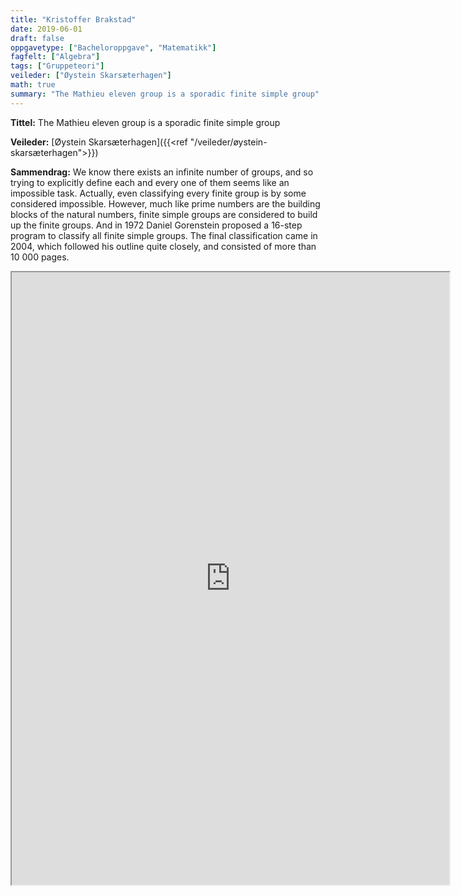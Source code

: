 ```yaml
---
title: "Kristoffer Brakstad"
date: 2019-06-01
draft: false
oppgavetype: ["Bacheloroppgave", "Matematikk"]
fagfelt: ["Algebra"]
tags: ["Gruppeteori"]
veileder: ["Øystein Skarsæterhagen"]
math: true
summary: "The Mathieu eleven group is a sporadic finite simple group"
---
```


**Tittel:** The Mathieu eleven group is a sporadic finite simple group

**Veileder:** [Øystein Skarsæterhagen]({{<ref "/veileder/øystein-skarsæterhagen">}})

**Sammendrag:** We know there exists an infinite number of groups, and so trying to explicitly define each and every one of them seems like an impossible task. Actually, even classifying every finite group is by some considered impossible. However, much like prime numbers are the building blocks of the natural numbers, finite simple groups are considered to build up the finite groups. And in 1972 Daniel Gorenstein proposed a 16-step program to classify all finite simple groups. The final classification came in 2004, which followed his outline quite closely, and consisted of more than 10 000 pages.


<iframe src="https://docs.google.com/file/d/12LHbSXldt3H36TdglSOQmqEgeiU23lAx/preview" width="700" height="980" allow="autoplay"></iframe>

